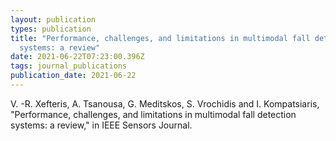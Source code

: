 ```yaml
---
layout: publication
types: publication
title: "Performance, challenges, and limitations in multimodal fall detection
  systems: a review"
date: 2021-06-22T07:23:00.396Z
tags: journal_publications
publication_date: 2021-06-22
---
```

V. -R. Xefteris, A. Tsanousa, G. Meditskos, S. Vrochidis and I. Kompatsiaris, "Performance, challenges, and limitations in multimodal fall detection systems: a review," in IEEE Sensors Journal.